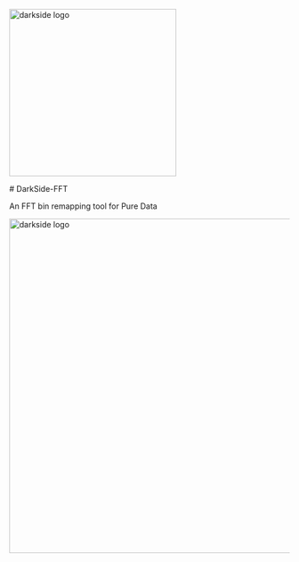 <p align="left">
  <img src="https://github.com/tmartinez88/Darkside-FFT/blob/main/assets/logo.png?raw=true" width="300" title="darkside logo">
</p>
# DarkSide-FFT

 An FFT bin remapping tool for Pure Data

 <p align="left">
   <img src="https://github.com/tmartinez88/Darkside-FFT/blob/main/assets/darksideScreenshot.png?raw=true" width="600" title="darkside logo">
 </p>

